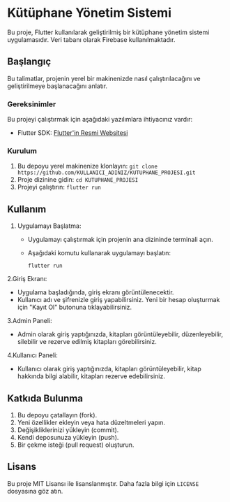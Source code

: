 # Kütüphane Yönetim Sistemi

Bu proje, Flutter kullanılarak geliştirilmiş bir kütüphane yönetim sistemi uygulamasıdır. Veri tabanı olarak Firebase kullanılmaktadır.

## Başlangıç

Bu talimatlar, projenin yerel bir makinenizde nasıl çalıştırılacağını ve geliştirilmeye başlanacağını anlatır.

### Gereksinimler

Bu projeyi çalıştırmak için aşağıdaki yazılımlara ihtiyacınız vardır:

- Flutter SDK: [Flutter'in Resmi Websitesi](https://flutter.dev/docs/get-started/install)

### Kurulum

1. Bu depoyu yerel makinenize klonlayın: ```git clone https://github.com/KULLANICI_ADINIZ/KUTUPHANE_PROJESI.git```
2. Proje dizinine gidin: ```cd KUTUPHANE_PROJESI```
3. Projeyi çalıştırın: ```flutter run```


## Kullanım

1. Uygulamayı Başlatma:

   - Uygulamayı çalıştırmak için projenin ana dizininde terminali açın.
   - Aşağıdaki komutu kullanarak uygulamayı başlatın:

     ```
     flutter run
     ```

2.Giriş Ekranı:

   - Uygulama başladığında, giriş ekranı görüntülenecektir.
   - Kullanıcı adı ve şifrenizle giriş yapabilirsiniz. Yeni bir hesap oluşturmak için "Kayıt Ol" butonuna tıklayabilirsiniz.

3.Admin Paneli:

   - Admin olarak giriş yaptığınızda, kitapları görüntüleyebilir, düzenleyebilir, silebilir ve rezerve edilmiş kitapları görebilirsiniz.

4.Kullanıcı Paneli:

   - Kullanıcı olarak giriş yaptığınızda, kitapları görüntüleyebilir, kitap hakkında bilgi alabilir, kitapları rezerve edebilirsiniz.


## Katkıda Bulunma

1. Bu depoyu çatallayın (fork).
2. Yeni özellikler ekleyin veya hata düzeltmeleri yapın.
3. Değişikliklerinizi yükleyin (commit).
4. Kendi deposunuza yükleyin (push).
5. Bir çekme isteği (pull request) oluşturun.
   

## Lisans

Bu proje MIT Lisansı ile lisanslanmıştır. Daha fazla bilgi için `LICENSE` dosyasına göz atın.
  
  
